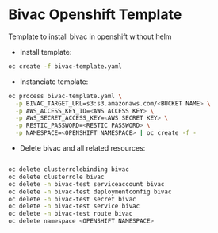 # Bivac Openshift Template
Template to install bivac in openshift without helm

* Install template:
```bash
oc create -f bivac-template.yaml
```
* Instanciate template:
```bash
oc process bivac-template.yaml \
  -p BIVAC_TARGET_URL=s3:s3.amazonaws.com/<BUCKET NAME> \
  -p AWS_ACCESS_KEY_ID=<AWS ACCESS KEY> \
  -p AWS_SECRET_ACCESS_KEY=<AWS SECRET KEY> \
  -p RESTIC_PASSWORD=<RESTIC PASSWORD> \
  -p NAMESPACE=<OPENSHIFT NAMESPACE> | oc create -f -
```
* Delete bivac and all related resources:
```bash

oc delete clusterrolebinding bivac
oc delete clusterrole bivac
oc delete -n bivac-test serviceaccount bivac
oc delete -n bivac-test deploymentconfig bivac
oc delete -n bivac-test secret bivac
oc delete -n bivac-test service bivac
oc delete -n bivac-test route bivac
oc delete namespace <OPENSHIFT NAMESPACE>
```
